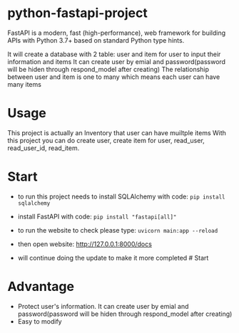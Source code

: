# python-fastapi-project
FastAPI is a modern, fast (high-performance), web framework for building APIs with Python 3.7+ based on standard Python type hints.

It will create a database with 2 table: user and item for user to input their information and items
It can create user by emial and password(password will be hiden through respond_model after creating)
The relationship between user and item is one to many which means each user can have many items

# Usage
This project is actually an Inventory that user can have muiltple items With this project you can do create user, create item for user, read_user, read_user_id, read_item.

# Start
- to run this project needs to install SQLAlchemy with code: 
``` pip install sqlalchemy ```

- install FastAPI with code: 
```pip install "fastapi[all]" ```

- to run the website to check please type: 
```uvicorn main:app --reload ```

- then open website:  http://127.0.0.1:8000/docs



- will continue doing the update to make it more completed # Start

# Advantage
- Protect user's information. It can create user by emial and password(password will be hiden through respond_model after creating)
- Easy to modify
